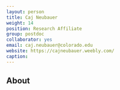 ```yaml
---
layout: person
title: Caj Neubauer
weight: 14
position: Research Affiliate
group: postdoc
collaborator: yes
email: caj.neubauer@colorado.edu
website: https://cajneubauer.weebly.com/
caption:
---
```


## About
